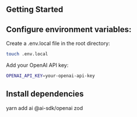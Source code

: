 
## Getting Started


## Configure environment variables: 


Create a .env.local file in the root directory:
```bash
touch .env.local
```

Add your OpenAI API key:

```bash
OPENAI_API_KEY=your-openai-api-key
```


## Install dependencies
yarn add ai @ai-sdk/openai zod
 

